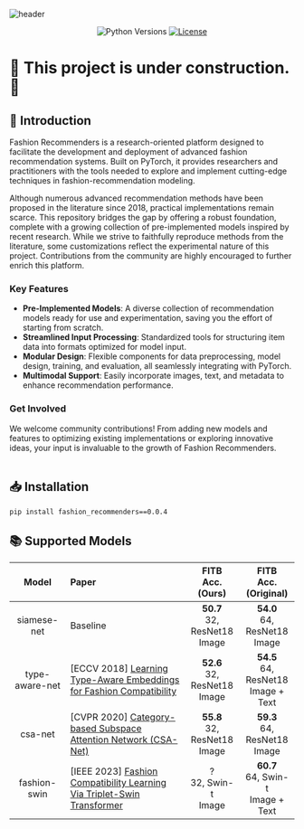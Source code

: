 ![header](https://capsule-render.vercel.app/api?type=rounded&height=200&color=gradient&customColorList=20&text=🧷%20Fashion%20Recommenders&fontSize=36&fontColor=FFFFFF&fontAlignY=45&desc=An%20easy-to-use%20package%20for%20fashion%20recommendation%20models%20with%20PyTorch&descSize=12&descAlignY=65)<br>
<div align="center">

![Python Versions](https://img.shields.io/badge/python-3.7%20|%203.8%20|%203.9%20|%203.10-blue)
[![License](https://img.shields.io/github/license/owj0421/DeepFashion.svg)](https://github.com/owj0421/DeepFashion/blob/master/LICENSE)

</div>

# 🚧 This project is under construction. 🚧

## 🤗 Introduction

Fashion Recommenders is a research-oriented platform designed to facilitate the development and deployment of advanced fashion recommendation systems. Built on PyTorch, it provides researchers and practitioners with the tools needed to explore and implement cutting-edge techniques in fashion-recommendation modeling.

Although numerous advanced recommendation methods have been proposed in the literature since 2018, practical implementations remain scarce. This repository bridges the gap by offering a robust foundation, complete with a growing collection of pre-implemented models inspired by recent research. While we strive to faithfully reproduce methods from the literature, some customizations reflect the experimental nature of this project. Contributions from the community are highly encouraged to further enrich this platform.

### Key Features

- **Pre-Implemented Models**: A diverse collection of recommendation models ready for use and experimentation, saving you the effort of starting from scratch.
- **Streamlined Input Processing**: Standardized tools for structuring item data into formats optimized for model input.
- **Modular Design**: Flexible components for data preprocessing, model design, training, and evaluation, all seamlessly integrating with PyTorch.
- **Multimodal Support**: Easily incorporate images, text, and metadata to enhance recommendation performance.

### Get Involved

We welcome community contributions! From adding new models and features to optimizing existing implementations or exploring innovative ideas, your input is invaluable to the growth of Fashion Recommenders.
<br><br>

## 📥 Installation
```
pip install fashion_recommenders==0.0.4
```


## 📚 Supported Models

<div align="center">

|Model|Paper|FITB<br>Acc.<br>(Ours)|FITB<br>Acc.<br>(Original)|
|:-:|:-|:-:|:-:|
|siamese-net|Baseline|**50.7**<br>32, ResNet18 <br>Image|**54.0**<br>64, ResNet18 <br>Image|
|type-aware-net|[ECCV 2018] [Learning Type-Aware Embeddings for Fashion Compatibility](https://arxiv.org/abs/1803.09196)|**52.6**<br>32, ResNet18 <br>Image|**54.5**<br>64, ResNet18 <br>Image + Text|
|csa-net|[CVPR 2020] [Category-based Subspace Attention Network (CSA-Net)](https://arxiv.org/abs/1912.08967?ref=dl-staging-website.ghost.io)|**55.8**<br>32, ResNet18 <br>Image|**59.3**<br>64, ResNet18 <br>Image|
|fashion-swin|[IEEE 2023] [Fashion Compatibility Learning Via Triplet-Swin Transformer](https://ieeexplore.ieee.org/abstract/document/10105392)|?<br>32, Swin-t <br>Image|**60.7**<br>64, Swin-t <br>Image + Text|

</div>


